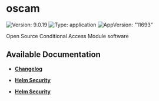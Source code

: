 # oscam

![Version: 9.0.19](https://img.shields.io/badge/Version-9.0.19-informational?style=flat-square) ![Type: application](https://img.shields.io/badge/Type-application-informational?style=flat-square) ![AppVersion: "11693"](https://img.shields.io/badge/AppVersion-"11693"-informational?style=flat-square)

Open Source Conditional Access Module software

## Available Documentation

- [**Changelog**](CHANGELOG)

- [**Helm Security**](container-security)

- [**Helm Security**](helm-security)

